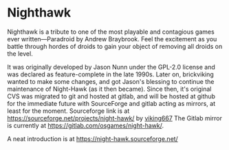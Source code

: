 # Nighthawk

Nighthawk is a tribute to one of the most playable and contagious games ever written—Paradroid by Andrew Braybrook. Feel the excitement as you battle through hordes of droids to gain your object of removing all droids on the level.

It was originally developed by Jason Nunn under the GPL-2.0 license and was declared as feature-complete in the late 1990s. Later on, brickviking wanted to make some changes, and got Jason's blessing to continue the maintenance of Night-Hawk (as it then became). Since then, it's original CVS was migrated to git and hosted at gitlab, and will be hosted at github for the immediate future with SourceForge and gitlab acting as mirrors, at least for the moment.
Sourceforge link is at https://sourceforge.net/projects/night-hawk/ by [viking667](http://sourceforge.net/users/viking667) 
The Gitlab mirror is currently at https://gitlab.com/osgames/night-hawk/.

A neat introduction is at https://night-hawk.sourceforge.net/
